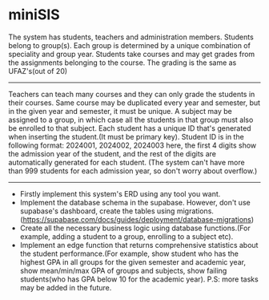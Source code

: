 # miniSIS
The system has students, teachers and administration members.
Students belong to group(s).
Each group is determined by a unique combination of speciality and group year.
Students take courses and may get grades from the assignments belonging to the course. The grading is the same as UFAZ's(out of 20)
***
Teachers can teach many courses and they can only grade the students in their courses.
Same course may be duplicated every year and semester, but in the given year and semester, it must be unique.
A subject may be assigned to a group, in which case all the students in that group must also be enrolled to that subject.
Each student has a unique ID that's generated when inserting the student.(It must be primary key).
Student ID is in the following format:
2024001, 2024002, 2024003
here, the first 4 digits show the admission year of the student, and the rest of the digits are automatically generated for each student. (The system can't have more than 999 students for each admission year, so don't worry about overflow.)
***
- Firstly implement this system's ERD using any tool you want.
- Implement the database schema in the supabase. However, don't use supabase's dashboard, create the tables using migrations.(https://supabase.com/docs/guides/deployment/database-migrations)
- Create all the necessary business logic using database functions.(For example, adding a student to a group, enrolling to a subject etc).
- Implement an edge function that returns comprehensive statistics about the student performance.(For example, show student who has the highest GPA in all groups for the given semester and academic year, show mean/min/max GPA of groups and subjects, show failing students(who has GPA below 10 for the academic year).
P.S: more tasks may be added in the future.
